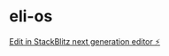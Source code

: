 # eli-os

[Edit in StackBlitz next generation editor ⚡️](https://stackblitz.com/~/github.com/Okleeqo/eli-os)